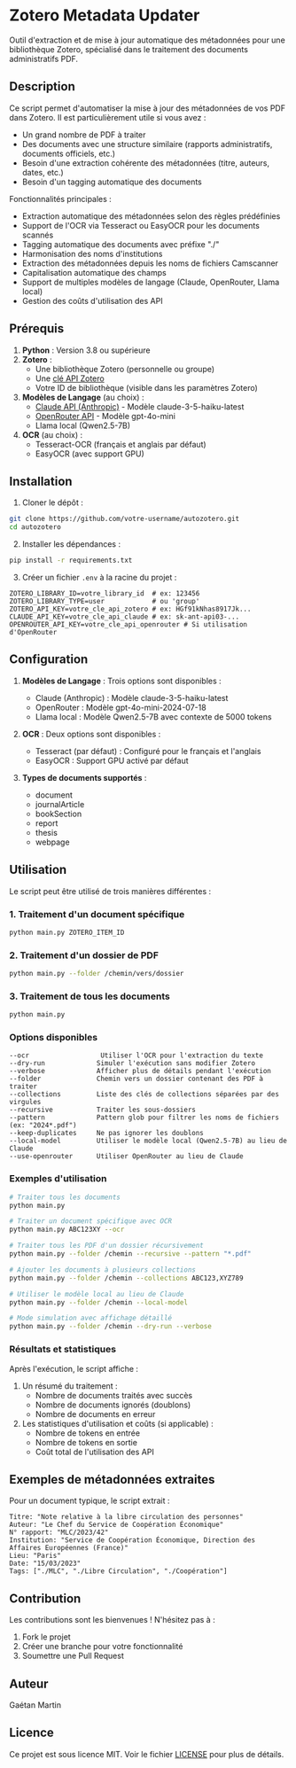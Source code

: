 # Zotero Metadata Updater

Outil d'extraction et de mise à jour automatique des métadonnées pour une bibliothèque Zotero, spécialisé dans le traitement des documents administratifs PDF.

## Description

Ce script permet d'automatiser la mise à jour des métadonnées de vos PDF dans Zotero. Il est particulièrement utile si vous avez :
- Un grand nombre de PDF à traiter
- Des documents avec une structure similaire (rapports administratifs, documents officiels, etc.)
- Besoin d'une extraction cohérente des métadonnées (titre, auteurs, dates, etc.)
- Besoin d'un tagging automatique des documents

Fonctionnalités principales :
- Extraction automatique des métadonnées selon des règles prédéfinies
- Support de l'OCR via Tesseract ou EasyOCR pour les documents scannés
- Tagging automatique des documents avec préfixe "./"
- Harmonisation des noms d'institutions
- Extraction des métadonnées depuis les noms de fichiers Camscanner
- Capitalisation automatique des champs
- Support de multiples modèles de langage (Claude, OpenRouter, Llama local)
- Gestion des coûts d'utilisation des API

## Prérequis

1. **Python** : Version 3.8 ou supérieure
2. **Zotero** :
   - Une bibliothèque Zotero (personnelle ou groupe)
   - Une [clé API Zotero](https://www.zotero.org/settings/keys)
   - Votre ID de bibliothèque (visible dans les paramètres Zotero)
3. **Modèles de Langage** (au choix) :
   - [Claude API (Anthropic)](https://console.anthropic.com/) - Modèle claude-3-5-haiku-latest
   - [OpenRouter API](https://openrouter.ai/) - Modèle gpt-4o-mini
   - Llama local (Qwen2.5-7B)
4. **OCR** (au choix) :
   - Tesseract-OCR (français et anglais par défaut)
   - EasyOCR (avec support GPU)

## Installation

1. Cloner le dépôt :
```bash
git clone https://github.com/votre-username/autozotero.git
cd autozotero
```

2. Installer les dépendances :
```bash
pip install -r requirements.txt
```

3. Créer un fichier `.env` à la racine du projet :
```env
ZOTERO_LIBRARY_ID=votre_library_id  # ex: 123456
ZOTERO_LIBRARY_TYPE=user            # ou 'group'
ZOTERO_API_KEY=votre_cle_api_zotero # ex: HGf91kNhas8917Jk...
CLAUDE_API_KEY=votre_cle_api_claude # ex: sk-ant-api03-...
OPENROUTER_API_KEY=votre_cle_api_openrouter # Si utilisation d'OpenRouter
```

## Configuration

1. **Modèles de Langage** : Trois options sont disponibles :
   - Claude (Anthropic) : Modèle claude-3-5-haiku-latest
   - OpenRouter : Modèle gpt-4o-mini-2024-07-18
   - Llama local : Modèle Qwen2.5-7B avec contexte de 5000 tokens

2. **OCR** : Deux options sont disponibles :
   - Tesseract (par défaut) : Configuré pour le français et l'anglais
   - EasyOCR : Support GPU activé par défaut

3. **Types de documents supportés** :
   - document
   - journalArticle
   - bookSection
   - report
   - thesis
   - webpage

## Utilisation

Le script peut être utilisé de trois manières différentes :

### 1. Traitement d'un document spécifique

```bash
python main.py ZOTERO_ITEM_ID
```

### 2. Traitement d'un dossier de PDF

```bash
python main.py --folder /chemin/vers/dossier
```

### 3. Traitement de tous les documents

```bash
python main.py
```

### Options disponibles

```
--ocr                  Utiliser l'OCR pour l'extraction du texte
--dry-run             Simuler l'exécution sans modifier Zotero
--verbose             Afficher plus de détails pendant l'exécution
--folder              Chemin vers un dossier contenant des PDF à traiter
--collections         Liste des clés de collections séparées par des virgules
--recursive           Traiter les sous-dossiers
--pattern             Pattern glob pour filtrer les noms de fichiers (ex: "2024*.pdf")
--keep-duplicates     Ne pas ignorer les doublons
--local-model         Utiliser le modèle local (Qwen2.5-7B) au lieu de Claude
--use-openrouter      Utiliser OpenRouter au lieu de Claude
```

### Exemples d'utilisation

```bash
# Traiter tous les documents
python main.py

# Traiter un document spécifique avec OCR
python main.py ABC123XY --ocr

# Traiter tous les PDF d'un dossier récursivement
python main.py --folder /chemin --recursive --pattern "*.pdf"

# Ajouter les documents à plusieurs collections
python main.py --folder /chemin --collections ABC123,XYZ789

# Utiliser le modèle local au lieu de Claude
python main.py --folder /chemin --local-model

# Mode simulation avec affichage détaillé
python main.py --folder /chemin --dry-run --verbose
```

### Résultats et statistiques

Après l'exécution, le script affiche :
1. Un résumé du traitement :
   - Nombre de documents traités avec succès
   - Nombre de documents ignorés (doublons)
   - Nombre de documents en erreur
2. Les statistiques d'utilisation et coûts (si applicable) :
   - Nombre de tokens en entrée
   - Nombre de tokens en sortie
   - Coût total de l'utilisation des API

## Exemples de métadonnées extraites

Pour un document typique, le script extrait :
```
Titre: "Note relative à la libre circulation des personnes"
Auteur: "Le Chef du Service de Coopération Économique"
N° rapport: "MLC/2023/42"
Institution: "Service de Coopération Économique, Direction des Affaires Européennes (France)"
Lieu: "Paris"
Date: "15/03/2023"
Tags: ["./MLC", "./Libre Circulation", "./Coopération"]
```

## Contribution

Les contributions sont les bienvenues ! N'hésitez pas à :
1. Fork le projet
2. Créer une branche pour votre fonctionnalité
3. Soumettre une Pull Request

## Auteur

Gaétan Martin

## Licence

Ce projet est sous licence MIT. Voir le fichier [LICENSE](LICENSE) pour plus de détails.